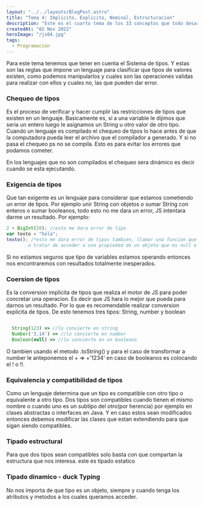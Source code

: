 ```yaml
---
layout: "../../layouts/BlogPost.astro"
title: "Tema 4: Implicito, Explicito, Nominal, Estructuracion"
description: "Este es el cuarto tema de los 33 conceptos que todo desarrollador de JS debe conocer"
createdAt: "02 Nov 2022"
heroImage: "/js04.jpg"
tags:
  - Programación
---
```


Para este tema tenemos que tener en cuenta el Sistema de tipos. Y estas son las reglas que impone un lenguaje para clasificar que tipos de valores existen, como podemos manipularlos y cuales son las operaciones validas para realizar con ellos y cuales no, las que pueden dar error.

### Chequeo de tipos

Es el proceso de verificar y hacer cumplir las restricciones de tipos que existen en un lenguaje. Basicamente es, si a una variable le dijimos que seria un entero luego le asignamos un String u otro valor de otro tipo. Cuando un lenguaje es compilado el chequeo de tipos lo hace antes de que la computadora pueda leer el archivo que el compilador a generado. Y si no pasa el chequeo ps no se compila. Esto es para evitar los errores que podamos cometer.

En los lenguajes que no son compilados el chequeo sera dinámico es decir cuando se esta ejecutando.

### Exigencia de tipos

Que tan exigente es un lenguaje para considerar que estamos cometiendo un error de tipos.
Por ejemplo unir String con objetos o sumar String con enteros o sumar booleanos, todo esto no me dara un error, JS intentara darme un resultado. Por ejemplo:

```javascript
2 + BigInt(20); //esto me dara error de tipo
var texto = "hola";
texto(); /*esto me dara error de tipos tambien, llamar una funcion que no lo es
        o tratar de acceder a una propiedad de un objeto que es null o undefined*/
```

Si no estamos seguros que tipo de variables estamos operando entonces nos encontraremos con resultados totalmente inesperados.

### Coersion de tipos

Es la conversion implicita de tipos que realiza el motor de JS para poder concretar una operacion. Es decir que JS hara lo mejor que pueda para darnos un resultado. Por lo que es recomendable realizar conversion explicita de tipos. De esto tenemos tres tipos: String, number y boolean

```javascript

  String(123) => //lo convierte en string
  Number('3.14') => //lo convierte en number
  Boolean(null) => //lo convierte en un booleano


```

O tambien usando el metodo .toString() y para el caso de transformar a number le anteponemos el + => +'1234' en caso de booleanos es colocando el ! o !!.

### Equivalencia y compatibilidad de tipos

Como un lenguaje determina que un tipo es compatible con otro tipo o equivalente a otro tipo. Dos tipos son compatibles cuando tienen el mismo nombre o cuando uno es un subtipo del otro(por herencia) por ejemplo en clases abstractas o interfaces en Java. Y en caso estos sean modificados entonces debemos modificar las clases que estan extendiendo para que sigan siendo compatibles.

### Tipado estructural

Para que dos tipos sean compatibles solo basta con que compartan la estructura que nos interesa. este es tipado estatico

### Tipado dinamico - duck Typing

No nos importa de que tipo es un objeto, siempre y cuando tenga los atributos y metodos a los cuales queramos acceder.
